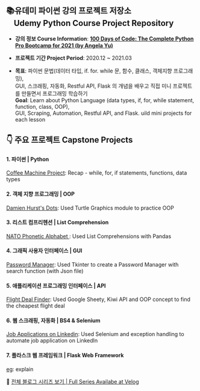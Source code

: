 ## 📚유데미 파이썬 강의 프로젝트 저장소<br> &nbsp; &nbsp; Udemy Python Course Project Repository 
- **강의 정보 Course Information**: **[100 Days of Code: The Complete Python Pro Bootcamp for 2021 (by Angela Yu)](https://www.udemy.com/course/100-days-of-code/)**

- **프로젝트 기간 Project Period**: 2020.12 ~ 2021.03

- **목표**: 파이썬 문법(데이터 타입, if. for. while 문, 함수, 클래스, 객체지향 프로그래밍), <br> GUI, 스크래핑, 자동화, Restful API, Flask 의 개념을 배우고 직접 미니 프로젝트를 만들면서 프로그래밍 학습하기
<br> **Goal**: Learn about Python Language (data types, if, for, while statement, function, class, OOP), <br> GUI, Scraping, Automation, Restful API, and Flask. uild mini projects for each lesson 



## &#128071; 주요 프로젝트 Capstone Projects
#### 1. 파이썬 | Python
[Coffee Machine Project](https://velog.io/@daylee/TIL-Python-Basics-Day-15): Recap - while, for, if statements, functions, data types

#### 2. 객체 지향 프로그래밍 | OOP
[Damien Hurst's Dots](https://velog.io/@daylee/TIL-Python-Basics-Day-18#turtle-project): Used Turtle Graphics module to practice OOP

#### 3. 리스트 컴프리헨션 | List Comprehension
[NATO Phonetic Alphabet ](https://velog.io/@daylee/TIL-Python-Basics-Day-26-List-Comprehensions): Used List Comprehensions with Pandas

#### 4. 그래픽 사용자 인터페이스 | GUI
[Password Manager](https://dayleeand.tistory.com/entry/TIL-Python-Basics-Day-30-Errors-Exceptions-and-JSON-Data?category=955151): Used Tkinter to create a Password Manager with search function (with Json file)

#### 5. 애플리케이션 프로그래밍 인터페이스 | API
[Flight Deal Finder](https://velog.io/@daylee/TIL-Python-Basics-Day-39-Capstone-Part-1-Flight-Deal-Finder): Used Google Sheety, Kiwi API and OOP concept to find the cheapest flight deal

#### 6. 웹 스크래핑, 자동화 | BS4 & Selenium
[Job Applications on Linkedin](https://velog.io/@daylee/TIL-Python-Basics-Day-49-Automating-Job-Applications-on-LinkedIn): Used Selenium and exception handling to automate job application on LinkedIn
#### 7. 플라스크 웹 프레임워크 | Flask Web Framework
[eg](eg): explain

🍎 [전체 블로그 시리즈 보기 | Full Series Availabe at Velog](https://velog.io/@daylee/series/Udemy-Python-Course)




